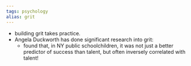 ```yaml
---
tags: psychology
alias: grit
---
```


- building grit takes practice.
- Angela Duckworth has done significant research into grit:
	- found that, in NY public schoolchildren, it was not just a better predictor of success than talent, but often inversely correlated with talent!